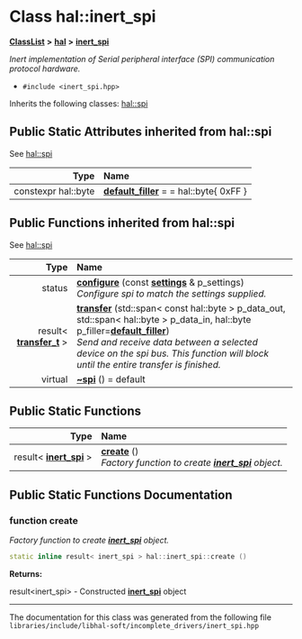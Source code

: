 

# Class hal::inert\_spi



[**ClassList**](annotated.md) **>** [**hal**](namespacehal.md) **>** [**inert\_spi**](classhal_1_1inert__spi.md)



_Inert implementation of Serial peripheral interface (SPI) communication protocol hardware._ 

* `#include <inert_spi.hpp>`



Inherits the following classes: [hal::spi](classhal_1_1spi.md)




























## Public Static Attributes inherited from hal::spi

See [hal::spi](classhal_1_1spi.md)

| Type | Name |
| ---: | :--- |
|  constexpr hal::byte | [**default\_filler**](#variable-default_filler)   = = hal::byte{ 0xFF }<br> |




























## Public Functions inherited from hal::spi

See [hal::spi](classhal_1_1spi.md)

| Type | Name |
| ---: | :--- |
|  status | [**configure**](#function-configure) (const [**settings**](structhal_1_1spi_1_1settings.md) & p\_settings) <br>_Configure spi to match the settings supplied._  |
|  result&lt; [**transfer\_t**](structhal_1_1spi_1_1transfer__t.md) &gt; | [**transfer**](#function-transfer) (std::span&lt; const hal::byte &gt; p\_data\_out, std::span&lt; hal::byte &gt; p\_data\_in, hal::byte p\_filler=[**default\_filler**](classhal_1_1spi.md#variable-default_filler)) <br>_Send and receive data between a selected device on the spi bus. This function will block until the entire transfer is finished._  |
| virtual  | [**~spi**](#function-spi) () = default<br> |


## Public Static Functions

| Type | Name |
| ---: | :--- |
|  result&lt; [**inert\_spi**](classhal_1_1inert__spi.md) &gt; | [**create**](#function-create) () <br>_Factory function to create_ [_**inert\_spi**_](classhal_1_1inert__spi.md) _object._ |




















































## Public Static Functions Documentation




### function create 

_Factory function to create_ [_**inert\_spi**_](classhal_1_1inert__spi.md) _object._
```C++
static inline result< inert_spi > hal::inert_spi::create () 
```





**Returns:**

result&lt;inert\_spi&gt; - Constructed [**inert\_spi**](classhal_1_1inert__spi.md) object 





        

------------------------------
The documentation for this class was generated from the following file `libraries/include/libhal-soft/incomplete_drivers/inert_spi.hpp`

